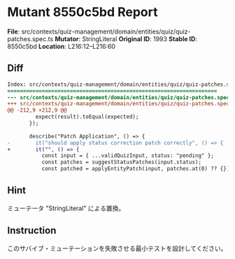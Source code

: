 # Mutant 8550c5bd Report

**File**: src/contexts/quiz-management/domain/entities/quiz/quiz-patches.spec.ts
**Mutator**: StringLiteral
**Original ID**: 1993
**Stable ID**: 8550c5bd
**Location**: L216:12–L216:60

## Diff

```diff
Index: src/contexts/quiz-management/domain/entities/quiz/quiz-patches.spec.ts
===================================================================
--- src/contexts/quiz-management/domain/entities/quiz/quiz-patches.spec.ts	original
+++ src/contexts/quiz-management/domain/entities/quiz/quiz-patches.spec.ts	mutated #1993
@@ -212,9 +212,9 @@
         expect(result).toEqual(expected);
       });
 
       describe("Patch Application", () => {
-        it("should apply status correction patch correctly", () => {
+        it("", () => {
           const input = { ...validQuizInput, status: "pending" };
           const patches = suggestStatusPatches(input.status);
           const patched = applyEntityPatch(input, patches.at(0) ?? {});
```

## Hint

ミューテータ "StringLiteral" による置換。

## Instruction

このサバイブ・ミューテーションを失敗させる最小テストを設計してください。
